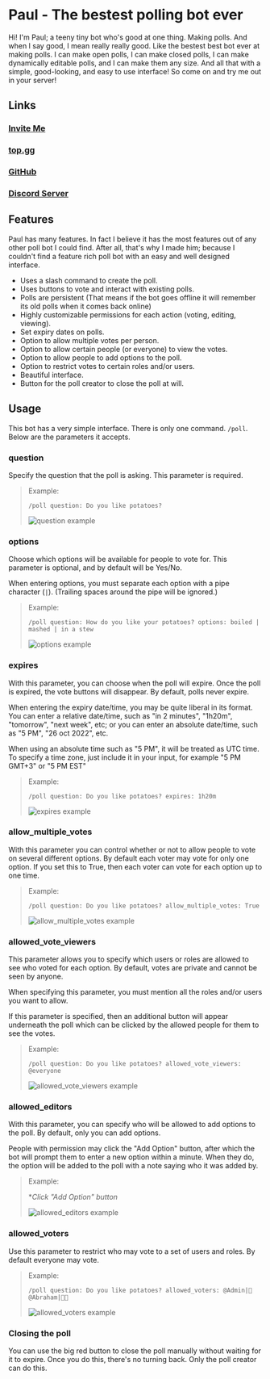 # Paul - The bestest polling bot ever

Hi! I'm Paul; a teeny tiny bot who's good at one thing. Making polls. And when I say good, I mean really really good. Like the bestest best bot ever at making polls. I can make open polls, I can make closed polls, I can make dynamically editable polls, and I can make them any size. And all that with a simple, good-looking, and easy to use interface! So come on and try me out in your server!

## Links

### [Invite Me](https://discord.com/api/oauth2/authorize?client_id=902944827598049321&permissions=2147551296&scope=bot%20applications.commands)

### [top.gg](https://top.gg/bot/902944827598049321)

### [GitHub](https://github.com/abrahammurciano/paul-bot)

### [Discord Server](https://discord.com/invite/mzhSRnnY78)

## Features

Paul has many features. In fact I believe it has the most features out of any other poll bot I could find. After all, that's why I made him; because I couldn't find a feature rich poll bot with an easy and well designed interface.

-   Uses a slash command to create the poll.
-   Uses buttons to vote and interact with existing polls.
-   Polls are persistent (That means if the bot goes offline it will remember its old polls when it comes back online)
-   Highly customizable permissions for each action (voting, editing, viewing).
-   Set expiry dates on polls.
-   Option to allow multiple votes per person.
-   Option to allow certain people (or everyone) to view the votes.
-   Option to allow people to add options to the poll.
-   Option to restrict votes to certain roles and/or users.
-   Beautiful interface.
-   Button for the poll creator to close the poll at will.

## Usage

This bot has a very simple interface. There is only one command. `/poll`. Below are the parameters it accepts.

### question

Specify the question that the poll is asking. This parameter is required.

> Example:
>
> `/poll question: Do you like potatoes?`
>
> ![question example](images/examples/question.png)

### options

Choose which options will be available for people to vote for. This parameter is optional, and by default will be Yes/No.

When entering options, you must separate each option with a pipe character (`|`). (Trailing spaces around the pipe will be ignored.)

> Example:
>
> `/poll question: How do you like your potatoes? options: boiled | mashed | in a stew`
>
> ![options example](images/examples/options.png)

### expires

With this parameter, you can choose when the poll will expire. Once the poll is expired, the vote buttons will disappear. By default, polls never expire.

When entering the expiry date/time, you may be quite liberal in its format. You can enter a relative date/time, such as "in 2 minutes", "1h20m", "tomorrow", "next week", etc; or you can enter an absolute date/time, such as "5 PM", "26 oct 2022", etc.

When using an absolute time such as "5 PM", it will be treated as UTC time. To specify a time zone, just include it in your input, for example "5 PM GMT+3" or "5 PM EST"

> Example:
>
> `/poll question: Do you like potatoes? expires: 1h20m`
>
> ![expires example](images/examples/expires.png)

### allow_multiple_votes

With this parameter you can control whether or not to allow people to vote on several different options. By default each voter may vote for only one option. If you set this to True, then each voter can vote for each option up to one time.

> Example:
>
> `/poll question: Do you like potatoes? allow_multiple_votes: True`
>
> ![allow_multiple_votes example](images/examples/allow_multiple_votes.png)

### allowed_vote_viewers

This parameter allows you to specify which users or roles are allowed to see who voted for each option. By default, votes are private and cannot be seen by anyone.

When specifying this parameter, you must mention all the roles and/or users you want to allow.

If this parameter is specified, then an additional button will appear underneath the poll which can be clicked by the allowed people for them to see the votes.

> Example:
>
> `/poll question: Do you like potatoes? allowed_vote_viewers: @everyone`
>
> ![allowed_vote_viewers example](images/examples/allowed_vote_viewers.png)

### allowed_editors

With this parameter, you can specify who will be allowed to add options to the poll. By default, only you can add options.

People with permission may click the "Add Option" button, after which the bot will prompt them to enter a new option within a minute. When they do, the option will be added to the poll with a note saying who it was added by.

> Example:
>
> \*_Click "Add Option" button_
>
> ![allowed_editors example](images/examples/allowed_editors.png)

### allowed_voters

Use this parameter to restrict who may vote to a set of users and roles. By default everyone may vote.

> Example:
>
> `/poll question: Do you like potatoes? allowed_voters: @Admin|🔱 @Abraham|👑🔱`
>
> ![allowed_voters example](images/examples/allowed_voters.png)

### Closing the poll

You can use the big red button to close the poll manually without waiting for it to expire. Once you do this, there's no turning back. Only the poll creator can do this.
